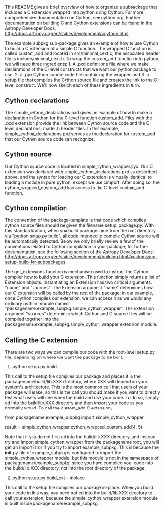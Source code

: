 This README gives a brief overview of how to organize a subpackage that includes a C extension wrapped into python using Cython. For more comprehensive documentation on Cython, see cython.org. Further documentation on building C and Cython extensions can be found in the Astropy Developer Docs, http://docs.astropy.org/en/stable/development/ccython.html. 

The example_subpkg sub-package gives an example of how to use Cython to build a C extension of a simple C function. The wrapped C function is called custom_add and located in src/minimal_cext.c; the associated header file is include/minimal_cext.h. To wrap the custom_add function into python, we will need three ingredients: 1. A .pxd definitions file where we make declarations of the C-level constructs that we want our python package to use, 2. a .pyx Cython source code file containing the wrapper, and 3. a setup file that compiles the Cython source file and creates the link to the C-level construct. We'll now sketch each of these ingredients in turn. 

## Cython declarations

The simple_cython_declarations.pxd gives an example of how to make a declaration in Cython for the C-level function custom_add. Files with the .pxd extension provide the link between Cython source code and the C-level declarations.  made .h header files. In this example, simple_cython_declarations.pxd serves as the declaration for custom_add that our Cython source code can recognize. 

## Cython source


Our Cython source code is located in simple_cython_wrapper.pyx. Our C extension was declared with simple_cython_declarations.pxd as described above, and the syntax for loading our C extension is virtually identical to loading a module in pure python, except we use cimport. After doing so, the cython_wrapped_custom_add has access to the C-level custom_add function.  

## Cython compilation

The convention of the package-template is that code which compiles cython source files should be given the filename setup_package.py. With this standardization, when you build packagename from the root directory via "python setup.py build", all code intended to compile Cython source will be automatically detected. Below we only briefly review a few of the conventions related to Cython compilation in your package; for further documentation, see the following section of the Astropy Developer Docs: http://docs.astropy.org/en/stable/development/building.html#customizing-setup-build-for-subpackages. 

The get_extensions function is mechanism used to instruct the Cython compiler how to build your C extension. This function simply returns a list of Extension objects. Instantiating an Extension has two critical arguments: "name" and "sources". The Extension argument "name" determines how our C extension will be called by the rest of the package; in our example, once Cython compiles our extension, we can access it as we would any ordinary python module named "packagename.example_subpkg.simple_cython_wrapper". The Extension argument "sources" determines which Cython and C source files will be compiled together into the packagename.example_subpkg.simple_cython_wrapper extension module. 

## Calling the C extension

There are two ways we can compile our code with the root-level setup.py file, depending on where we want the package to be built. 

1. python setup.py build

This call to the setup file compiles our package and places it in the packagename/build/lib.XXX directory, where XXX will depend on your system's architecture. This is the most common call that users of your package will make, so this is the call you should make if you want to directly test what users will see when the build and use your code. To do so, simply cd into the build/lib.XXX directory and then import your code as you normally would. To call the custom_add C extension, 

from packagename.example_subpkg import simple_cython_wrapper

result = simple_cython_wrapper.cython_wrapped_custom_add(4, 5)

Note that if you do not first cd into the build/lib.XXX directory, and instead try and import simple_cython_wrapper from the packagename root, you will get an ImportError if you try to import example_subpkg. This is because the __init__.py file of example_subpkg is configured to import the simple_cython_wrapper module, but this module is not in the namespace of packagename/example_subpkg, since you have compiled your code into the build/lib.XXX directory, not into the root directory of the package. 

2. python setup.py build_ext --inplace

This call to the setup file compiles our package in-place. When you build your code in this way, you need not cd into the build/lib.XXX directory to call your extension, because the simple_cython_wrapper extension module is built inside packagename/example_subpkg. 








